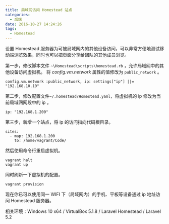 ```yaml
---
title: 局域网访问 Homestead 站点
categories:
  - 后端
date: 2016-10-27 14:24:26
tags:
  - Homestead
---
```


设置 Homestead 服务器为可被局域网内的其他设备访问，可以非常方便地测试移动端浏览效果，同时也可以把页面分享给团队的其他成员浏览。

<!-- more -->

第一步，修改脚本文件 `~\Homestead\scripts\homestead.rb` ，允许局域网中的其他设备访问虚拟机。 将 _config.vm.network_ 属性的值修改为 `public_network` 。

```
config.vm.network :public_network, ip: settings["ip"] ||= "192.168.10.10"
```

第二步，修改配置文件`~/.homestead/Homestead.yaml`，将虚拟机的 ip 修改为当前局域网网段中的 ip 。

```
ip: "192.168.1.200"
```

第三步，新增一个站点，将 ip 的访问指向代码根目录。

```
sites:
  - map: 192.168.1.200
    to: /home/vagrant/Code/
```

然后使用命令行重启虚拟机。

```
vagrant halt
vagrant up
```

同时刷新一下虚拟机的配置。

```
vagrant provision
```

现在你已可以使用同一 WIFI 下（局域网内）的手机、平板等设备通过 ip 地址访问 Homestead 服务器。

相关环境：Windows 10 x64 / VirtualBox 5.1.8 / Laravel Homestead / Laravel 5.2